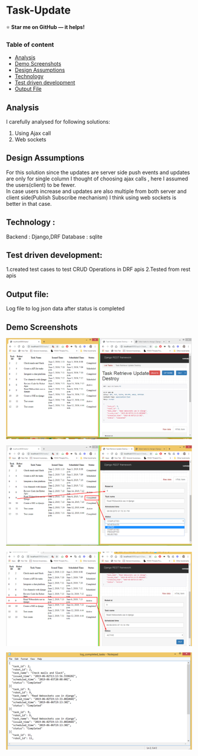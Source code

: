 # Task-Update


:star: **Star me on GitHub — it helps!**

### Table of content
- [Analysis](#analysis)
- [Demo Screenshots](#Demo-Screenshots)
- [Design Assumptions](#design-assumptions)
- [Technology](#technology)
- [Test driven development](#test-driven-dev)
- [Output File](#output-file)
## Analysis
I carefully analysed for following solutions:
1. Using Ajax call
2. Web sockets

## Design Assumptions
For this solution since the updates are server side push events and updates are only for single column
I thought of choosing ajax calls , here I assumed the users(client) to be fewer.  
In case users increase and updates are also multiple from both server and client side(Publish Subscribe mechanism)
I think using web sockets is better in that case.

## Technology :
Backend : Django,DRF
Database : sqlite

## Test driven development:
1.created test cases to test CRUD Operations
in DRF apis
2.Tested from rest apis 

## Output file:
Log file to log json data after status is completed

## Demo Screenshots

![image](Images/Screenshot_2.png)

![image](Images/Screenshot_1.png)

![image](Images/Screenshot_3.png)

![image](Images/Screenshot_4.png)
